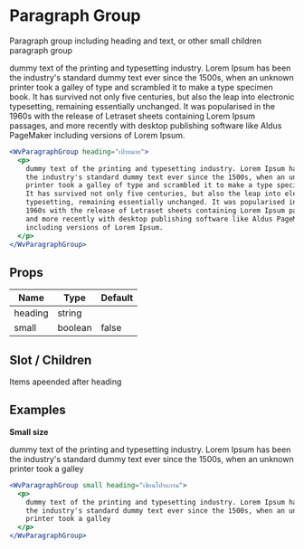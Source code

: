 # Paragraph Group

Paragraph group including heading and text, or other small children paragraph group

<WvParagraphGroup heading="เป้าหมาย">
  <p>
    dummy text of the printing and typesetting industry. Lorem Ipsum has been the industry's standard dummy text ever since the 1500s, when an unknown printer took a galley of type and scrambled it to make a type specimen book. It has survived not only five centuries, but also the leap into electronic typesetting, remaining essentially unchanged. It was popularised in the 1960s with the release of Letraset sheets containing Lorem Ipsum passages, and more recently with desktop publishing software like Aldus PageMaker including versions of Lorem Ipsum.
  </p>
</WvParagraphGroup>

```jsx
<WvParagraphGroup heading="เป้าหมาย">
  <p>
    dummy text of the printing and typesetting industry. Lorem Ipsum has been
    the industry's standard dummy text ever since the 1500s, when an unknown
    printer took a galley of type and scrambled it to make a type specimen book.
    It has survived not only five centuries, but also the leap into electronic
    typesetting, remaining essentially unchanged. It was popularised in the
    1960s with the release of Letraset sheets containing Lorem Ipsum passages,
    and more recently with desktop publishing software like Aldus PageMaker
    including versions of Lorem Ipsum.
  </p>
</WvParagraphGroup>
```

## Props

| Name    | Type    | Default |
| ------- | ------- | ------- |
| heading | string  |         |
| small   | boolean | false   |

## Slot / Children

Items apeended after heading

## Examples

**Small size**

<WvParagraphGroup small heading="เขียนโปรแกรม">
  <p>
    dummy text of the printing and typesetting industry. Lorem Ipsum has been the industry's standard dummy text ever since the 1500s, when an unknown printer took a galley
  </p>
</WvParagraphGroup>

```jsx
<WvParagraphGroup small heading="เขียนโปรแกรม">
  <p>
    dummy text of the printing and typesetting industry. Lorem Ipsum has been
    the industry's standard dummy text ever since the 1500s, when an unknown
    printer took a galley
  </p>
</WvParagraphGroup>
```
